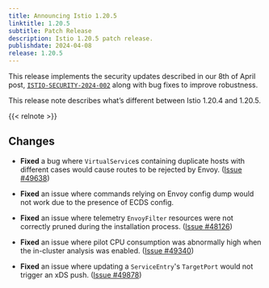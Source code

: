 ```yaml
---
title: Announcing Istio 1.20.5
linktitle: 1.20.5
subtitle: Patch Release
description: Istio 1.20.5 patch release.
publishdate: 2024-04-08
release: 1.20.5
---
```


This release implements the security updates described in our 8th of April post, [`ISTIO-SECURITY-2024-002`](/news/security/istio-security-2024-002) along with bug fixes to improve robustness.

This release note describes what’s different between Istio 1.20.4 and 1.20.5.

{{< relnote >}}

## Changes

- **Fixed** a bug where `VirtualService`s containing duplicate hosts with different cases would cause routes to be rejected by Envoy.
  ([Issue #49638](https://github.com/istio/istio/issues/49638))

- **Fixed** an issue where commands relying on Envoy config dump would not work due to the presence of ECDS config.

- **Fixed** an issue where telemetry `EnvoyFilter` resources were not correctly pruned during the installation process.
  ([Issue #48126](https://github.com/istio/istio/issues/48126))

- **Fixed** an issue where pilot CPU consumption was abnormally high when the in-cluster analysis was enabled.
  ([Issue #49340](https://github.com/istio/istio/issues/49340))

- **Fixed** an issue where updating a `ServiceEntry`'s `TargetPort` would not trigger an xDS push.
  ([Issue #49878](https://github.com/istio/istio/issues/49878))
